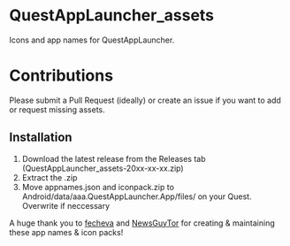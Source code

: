 # QuestAppLauncher_assets
Icons and app names for QuestAppLauncher.

# Contributions
Please submit a Pull Request (ideally) or create an issue if you want to add or request missing assets.

## Installation
1. Download the latest release from the Releases tab (QuestAppLauncher_assets-20xx-xx-xx.zip)
2. Extract the .zip
3. Move appnames.json and iconpack.zip to Android/data/aaa.QuestAppLauncher.App/files/ on your Quest. Overwrite if neccessary

A huge thank you to [fecheva](https://github.com/fecheva) and [NewsGuyTor](https://github.com/NewsGuyTor) for creating & maintaining these app names & icon packs!
